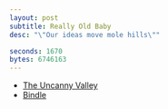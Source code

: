 ```yaml
---
layout: post
subtitle: Really Old Baby
desc: "\"Our ideas move mole hills\""

seconds: 1670
bytes: 6746163
---
```


- [The Uncanny Valley](http://en.wikipedia.org/wiki/Uncanny_valley)
- [Bindle](http://en.wikipedia.org/wiki/Bindle)